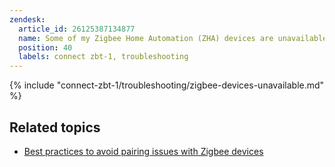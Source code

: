 ```yaml
---
zendesk:
  article_id: 26125387134877
  name: Some of my Zigbee Home Automation (ZHA) devices are unavailable
  position: 40
  labels: connect zbt-1, troubleshooting
---
```


{% include "connect-zbt-1/troubleshooting/zigbee-devices-unavailable.md" %}

## Related topics

- [Best practices to avoid pairing issues with Zigbee devices](https://www.home-assistant.io/integrations/zha/#best-practices-to-avoid-pairingconnection-difficulties)
